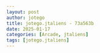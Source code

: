 ```yaml
---
layout: post
author: jotego
title: jotego.jtaliens - 73a563b
date: 2025-01-17
categories: [Arcade, jtaliens]
tags: [jotego.jtaliens]
---
```


